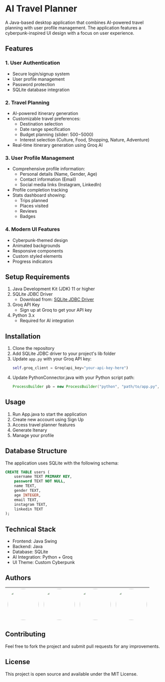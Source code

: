 # AI Travel Planner

A Java-based desktop application that combines AI-powered travel planning with user profile management. The application features a cyberpunk-inspired UI design with a focus on user experience.

## Features

### 1. User Authentication
- Secure login/signup system
- User profile management
- Password protection
- SQLite database integration

### 2. Travel Planning
- AI-powered itinerary generation
- Customizable travel preferences:
  - Destination selection
  - Date range specification
  - Budget planning (slider: $500-$5000)
  - Interest selection (Culture, Food, Shopping, Nature, Adventure)
- Real-time itinerary generation using Groq AI

### 3. User Profile Management
- Comprehensive profile information:
  - Personal details (Name, Gender, Age)
  - Contact information (Email)
  - Social media links (Instagram, LinkedIn)
- Profile completion tracking
- Stats dashboard showing:
  - Trips planned
  - Places visited
  - Reviews
  - Badges

### 4. Modern UI Features
- Cyberpunk-themed design
- Animated backgrounds
- Responsive components
- Custom styled elements
- Progress indicators

## Setup Requirements

1. Java Development Kit (JDK) 11 or higher
2. SQLite JDBC Driver
   - Download from: [SQLite JDBC Driver](https://github.com/xerial/sqlite-jdbc/releases/download/3.42.0.0/sqlite-jdbc-3.42.0.0.jar)
3. Groq API Key
   - Sign up at Groq to get your API key
4. Python 3.x
   - Required for AI integration

## Installation

1. Clone the repository
2. Add SQLite JDBC driver to your project's lib folder
3. Update `app.py` with your Groq API key:
   ```python
   self.groq_client = Groq(api_key="your-api-key-here")
   ```
4. Update PythonConnector.java with your Python script path:
   ```java
   ProcessBuilder pb = new ProcessBuilder("python", "path/to/app.py", prompt);
   ```

## Usage

1. Run App.java to start the application
2. Create new account using Sign Up
3. Access travel planner features
4. Generate Itenary
5. Manage your profile

## Database Structure

The application uses SQLite with the following schema:

```sql
CREATE TABLE users (
    username TEXT PRIMARY KEY,
    password TEXT NOT NULL,
    name TEXT,
    gender TEXT,
    age INTEGER,
    email TEXT,
    instagram TEXT,
    linkedin TEXT
);
```

## Technical Stack

- Frontend: Java Swing
- Backend: Java
- Database: SQLite
- AI Integration: Python + Groq
- UI Theme: Custom Cyberpunk

## Authors

| <a href="https://github.com/DevAdy"><img src="https://github.com/DevAdy.png" width="100px" style="border-radius: 50%;" /></a> | <a href="https://github.com/abhayprabhakar"><img src="https://github.com/abhayprabhakar.png" width="100px" style="border-radius: 50%;" /></a> | <a href="https://github.com/knighthyper"><img src="https://github.com/knighthyper.png" width="100px" style="border-radius: 50%;" /></a> | <a href="https://github.com/toxicskulll"><img src="https://github.com/toxicskulll.png" width="100px" style="border-radius: 50%;" /></a> |
|:---:|:---:|:---:|:---:|

## Contributing

Feel free to fork the project and submit pull requests for any improvements.

## License

This project is open source and available under the MIT License.
